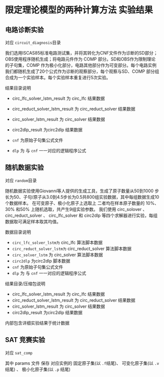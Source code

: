 # 限定理论模型的两种计算方法 实验结果

## 电路诊断实验
对应 `circuit_diagnosis`目录

我们选用ISCAS85标准电路测试集，并将其转化为CNF文件作为诊断的SD部分；OBS使用程序随机生成；将电路元件作为 COMP 部分。SD和OBS作为限制理论的子句集，COMP 作为极小化部分，电路其他部分作为可变部分。每个电路实例我们都随机生成了20个公式作为诊断的观察部分，每个观察与SD、COMP 部分组合成为一个实验样本。每个实验样本重复进行5次实验。


结果目录说明

- circ_lfc_solver_lstm_result 为 circ_lfc 结果数据
- circ_reduct_solver_lstm_result 为 circ_reduct_solver 结果数据
- circ_solver_lstm_result 为 circ_solver 结果数据
- circ2dlp_result 为circ2dlp 结果数据

- `cnf`  为原始子句集公式文件
- `dlp` 为 与 `cnf` 一一对应的逻辑程序公式

## 随机数据实验
对应 `random`目录

随机数据实验使用Giovanni等人提供的生成工具，生成了原子数量从50到1000 步长为50、子句/原子从3.0到4.5步长为0.5共800组实验数据，其中每组数据生成10个数据样本。
在可变原子、极小化原子上选取上 二者均在样本原子数量的 10%、30% 和50% 上随机选取，共产生9组实验参数。
我们使用 circ_solover 、 circ_reduct_solver 、 circ_lfc_solver 和 circ2dlp 等四个求解器进行实验，每组数据取可满足样本取其均值。

数据目录说明

- `circ_lfc_solver_lstm为` circ_lfc 算法脚本数据
- `circ_reduct_solver_lstm为` circ_reduct_solver 算法脚本数据
- `circ_solver_lstm` 为 circ_solver 算法脚本数据
- `circ2dlp` 为circ2dlp 脚本数据
- `cnf`  为原始子句集公式文件
- `dlp` 为 与 `cnf` 一一对应的逻辑程序公式

结果目录/压缩包说明

- circ_lfc_solver_lstm_result 为 circ_lfc 结果数据
- circ_reduct_solver_lstm_result 为 circ_reduct_solver 结果数据
- circ_solver_lstm_result 为 circ_solver 结果数据
- circ2dlp_result 为circ2dlp 结果数据

内部包含详细实验结果于统计数据
## SAT 竞赛实验
 对应 `sat_comp`

 其中 params 文件 保存 对应实例的 固定原子集(以 `.f`结尾)、 可变化原子集(以 `.v`结尾) 、 极小化原子集(以 `.p` 结尾)




